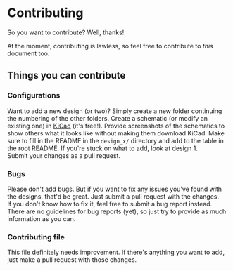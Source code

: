 # Contributing

So you want to contribute?
Well, thanks!

At the moment, contributing is lawless, so feel free to contribute to *this* document too.

## Things you can contribute

### Configurations

Want to add a new design (or two)?
Simply create a new folder continuing the numbering of the other folders.
Create a schematic (or modify an existing one) in [KiCad](https://kicad-pcb.org/download/) (it's free!).
Provide screenshots of the schematics to show others what it looks like without making them download KiCad.
Make sure to fill in the README in the `design_x/` directory and add to the table in the root README.
If you're stuck on what to add, look at design 1.  
Submit your changes as a pull request.

### Bugs

Please don't add bugs.
But if you want to fix any issues you've found with the designs, that'd be great.
Just submit a pull request with the changes.  
If you don't know how to fix it, feel free to submit a bug report instead.
There are no guidelines for bug reports (yet), so just try to provide as much information as you can.

### Contributing file

This file definitely needs improvement.
If there's anything you want to add, just make a pull request with those changes.
